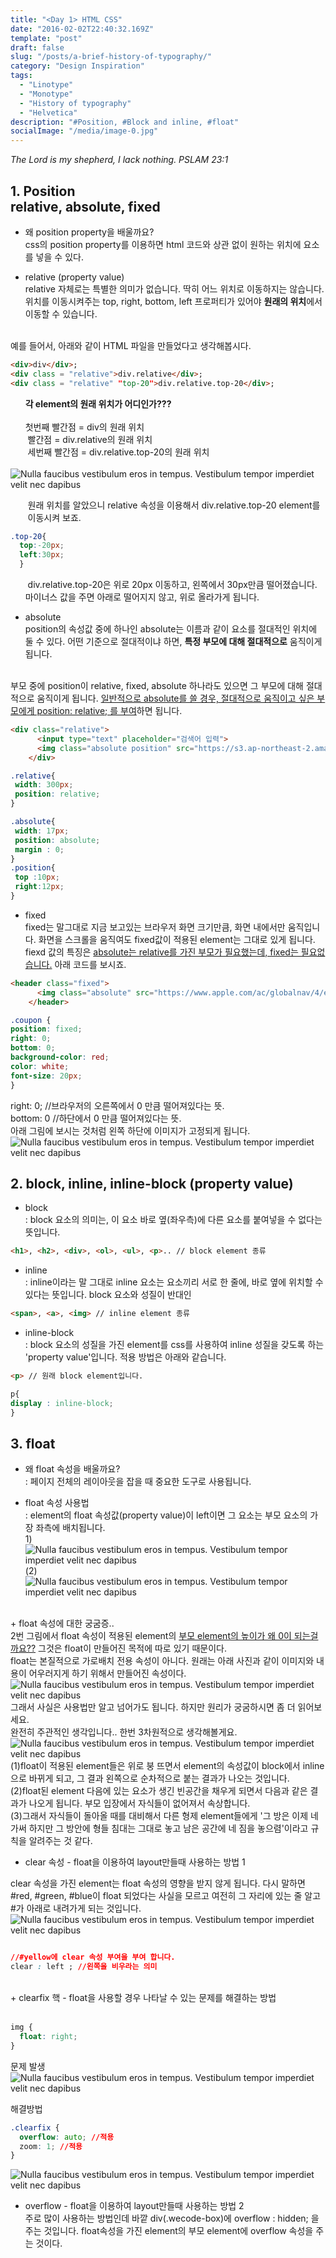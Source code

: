 ```yaml
---
title: "<Day 1> HTML CSS"
date: "2016-02-02T22:40:32.169Z"
template: "post"
draft: false
slug: "/posts/a-brief-history-of-typography/"
category: "Design Inspiration"
tags:
  - "Linotype"
  - "Monotype"
  - "History of typography"
  - "Helvetica"
description: "#Position, #Block and inline, #float"
socialImage: "/media/image-0.jpg"
---
```


*The Lord is my shepherd, I lack nothing. PSLAM 23:1*

## 1. Position <br>  relative, absolute, fixed

- 왜 position property을 배울까요?  
css의 position property를 이용하면 html 코드와 상관 없이 원하는 위치에 요소를 넣을 수 있다.

 - relative (property value)  
relative 자체로는 특별한 의미가 없습니다. 딱히 어느 위치로 이동하지는 않습니다.   
위치를 이동시켜주는 top, right, bottom, left 프로퍼티가 있어야 **원래의 위치**에서 이동할 수 있습니다.  
<br>
예를 들어서, 아래와 같이 HTML 파일을 만들었다고 생각해봅시다.

```HTML
<div>div</div>;
<div class = "relative">div.relative</div>;
<div class = "relative" "top-20">div.relative.top-20</div>;
```
&nbsp;&nbsp;&nbsp;&nbsp;&nbsp; **각 element의 원래 위치가 어디인가???**  
<br>&nbsp;&nbsp;&nbsp;&nbsp;&nbsp;&nbsp;첫번째 빨간점 = div의 원래 위치  
&nbsp;&nbsp;&nbsp;&nbsp;&nbsp;&nbsp;&nbsp;빨간점 = div.relative의 원래 위치  
&nbsp;&nbsp;&nbsp;&nbsp;&nbsp;&nbsp;&nbsp;세번째 빨간점 = div.relative.top-20의 원래 위치  
<br>
![Nulla faucibus vestibulum eros in tempus. Vestibulum tempor imperdiet velit nec dapibus](/media/DAY1_1.png)

&nbsp;&nbsp;&nbsp;&nbsp;&nbsp;&nbsp;&nbsp;원래 위치를 알았으니 relative 속성을 이용해서 div.relative.top-20 element를<br>&nbsp;&nbsp;&nbsp;&nbsp;&nbsp;&nbsp;&nbsp;이동시켜 보죠.
```css
.top-20{
  top:-20px;
  left:30px;
  }
```
&nbsp;&nbsp;&nbsp;&nbsp;&nbsp;&nbsp;&nbsp;div.relative.top-20은 위로 20px 이동하고, 왼쪽에서 30px만큼 떨어졌습니다. 
<br>&nbsp;&nbsp;&nbsp;&nbsp;&nbsp;&nbsp;마이너스 값을 주면 아래로 떨어지지 않고, 위로 올라가게 됩니다.


- absolute<br>
position의 속성값 중에 하나인 absolute는 이름과 같이 요소를 절대적인 위치에 둘 수 있다. 어떤 기준으로 절대적이냐 하면, **특정 부모에 대해 절대적으로** 움직이게 됩니다.<br>
<br>
부모 중에 position이 relative, fixed, absolute 하나라도 있으면 그 부모에 대해 절대적으로 움직이게 됩니다. <u>일반적으로 absolute를 쓸 경우, 절대적으로 움직이고 싶은 부모에게 position: relative; 를 부여</u>하면 됩니다.

```html
<div class="relative">
      <input type="text" placeholder="검색어 입력">
      <img class="absolute position" src="https://s3.ap-northeast-2.amazonaws.com/cdn.wecode.co.kr/icon/search.png">
    </div>
 ```   

 ```css
 .relative{
  width: 300px;
  position: relative;
}

.absolute{
  width: 17px;
  position: absolute;
  margin : 0;
}
.position{
  top :10px;
  right:12px;
}
```

- fixed<br>
fixed는 말그대로 지금 보고있는 브라우저 화면 크기만큼, 화면 내에서만 움직입니다.
화면을 스크롤을 움직여도 fixed값이 적용된 element는 그대로 있게 됩니다.  
fiexd 값의 특징은 <u>absolute는 relative를 가진 부모가 필요했는데, fixed는 필요없습니다.</u>
아래 코드를 보시죠.

```html
<header class="fixed">
      <img class="absolute" src="https://www.apple.com/ac/globalnav/4/en_US/images/globalnav/apple/image_small.svg" width="20" height="48">
    </header>
```
```css
.coupon {
position: fixed;
right: 0;
bottom: 0;
background-color: red;
color: white;
font-size: 20px;
}
```
right: 0; //브라우저의 오른쪽에서 0 만큼 떨어져있다는 뜻.<br>
bottom: 0 //하단에서 0 만큼 떨어져있다는 뜻.<br>
아래 그림에 보시는 것처럼 왼쪽 하단에 이미지가 고정되게 됩니다.
![Nulla faucibus vestibulum eros in tempus. Vestibulum tempor imperdiet velit nec dapibus](/media/DAY1_2.png)

## 2. block, inline, inline-block (property value)

- block<br>
: block 요소의 의미는, 이 요소 바로 옆(좌우측)에 다른 요소를 붙여넣을 수 없다는 뜻입니다.
```html
<h1>, <h2>, <div>, <ol>, <ul>, <p>.. // block element 종류
```

- inline<br>
 : inline이라는 말 그대로 inline 요소는 요소끼리 서로 한 줄에, 바로 옆에 위치할 수 있다는 뜻입니다. block 요소와 성질이 반대인
```html
<span>, <a>, <img> // inline element 종류
```

- inline-block<br>
: block 요소의 성질을 가진 element를 css를 사용하여 inline 성질을 갖도록 하는 'property value'입니다. 적용 방법은 아래와 같습니다. 
```html
<p> // 원래 block element입니다.
```
``` css
p{
display : inline-block;
}
```

## 3. float

+ 왜 float 속성을 배울까요?<br>
: 페이지 전체의 레이아웃을 잡을 때 중요한 도구로 사용됩니다.  

+ float 속성 사용법<br>
: element의 float 속성값(property value)이 left이면 그 요소는 부모 요소의 가장 좌측에 배치됩니다.
<br>1)
![Nulla faucibus vestibulum eros in tempus. Vestibulum tempor imperdiet velit nec dapibus](/media/DAY1_3.png)
(2)
![Nulla faucibus vestibulum eros in tempus. Vestibulum tempor imperdiet velit nec dapibus](/media/DAY1_4.png)

<br>+ float 속성에 대한 궁굼증..<br>
2번 그림에서 float 속성이 적용된 element의 <u>부모 element의 높이가 왜 0이 되는걸까요??</u>
그것은 float이 만들어진 목적에 따로 있기 때문이다.<br>
float는 본질적으로 가로배치 전용 속성이 아니다. 원래는 아래 사진과 같이 이미지와 내용이 어우러지게  하기 위해서 만들어진 속성이다.
![Nulla faucibus vestibulum eros in tempus. Vestibulum tempor imperdiet velit nec dapibus](/media/DAY1_5.png)
그래서 사실은 사용법만 알고 넘어가도 됩니다. 하지만 원리가 궁굼하시면 좀 더 읽어보세요.
<br>완전히 주관적인 생각입니다.. 한번 3차원적으로 생각해볼게요.
![Nulla faucibus vestibulum eros in tempus. Vestibulum tempor imperdiet velit nec dapibus](/media/DAY1_6.png)
(1)float이 적용된 element들은 위로 붕 뜨면서 element의 속성값이 block에서 inline으로 바뀌게 되고, 그 결과 왼쪽으로 순차적으로 붙는 결과가 나오는 것입니다. <br>(2)float된 element 다음에 있는 요소가 생긴 빈공간을 채우게 되면서 다음과 같은 결과가 나오게 됩니다.
부모 입장에서 자식들이 없어져서 속상합니다.<br>(3)그래서 자식들이 돌아올 때를 대비해서 다른 형제 element들에게 '그 방은 이제 네가써 하지만 그 방안에 형들 침대는 그대로 놓고 남은 공간에 네 짐을 놓으렴'이라고 규칙을 알려주는 것 같다.

+ clear 속성 - float을 이용하여 layout만들때 사용하는 방법 1 <br>

clear 속성을 가진 element는 float 속성의 영향을 받지 않게 됩니다. 다시 말하면 #red, #green, #blue이 float 되었다는 사실을 모르고 여전히 그 자리에 있는 줄 알고 #가 아래로 내려가게 되는 것입니다.
![Nulla faucibus vestibulum eros in tempus. Vestibulum tempor imperdiet velit nec dapibus](/media/DAY1_7.png)


```css

//#yellow에 clear 속성 부여을 부여 합니다.
clear : left ; //왼쪽을 비우라는 의미

```
<br>
+ clearfix 핵 - float을 사용할 경우 나타날 수 있는 문제를 해결하는 방법<br>
<br>

```css
img {
  float: right;
}
```
문제 발생
![Nulla faucibus vestibulum eros in tempus. Vestibulum tempor imperdiet velit nec dapibus](/media/DAY1_8.png)

해결방법

```css
.clearfix {
  overflow: auto; //적용
  zoom: 1; //적용
}
```
![Nulla faucibus vestibulum eros in tempus. Vestibulum tempor imperdiet velit nec dapibus](/media/DAY1_9.png)


+ overflow - float을 이용하여 layout만들때 사용하는 방법 2 
<br>주로 많이 사용하는 방법인데 바깥 div(.wecode-box)에 overflow : hidden; 을 주는 것입니다. 
float속성을 가진 element의 부모 element에 overflow 속성을 주는 것이다.
